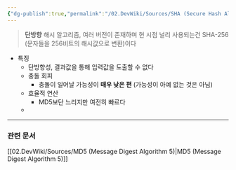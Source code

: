 ```yaml
---
{"dg-publish":true,"permalink":"/02.DevWiki/Sources/SHA (Secure Hash Algorithm)/","noteIcon":"","created":"2025-07-06T17:52:04.420+09:00","updated":"2025-07-20T02:23:38.921+09:00"}
---
```



> **단방향** 해시 알고리즘, 여러 버전이 존재하며 현 시점 널리 사용되는건 SHA-256 (문자들을 256비트의 해시값으로 변환)이다
* 특징
	* 단방향성, 결과값을 통해 입력값을 도출할 수 없다
	* 충돌 회피
		* 충돌이 일어날 가능성이 **매우 낮은 편** (가능성이 아예 없는 것은 아님)
	* 효율적 연산
		* MD5보단 느리지만 여전히 빠르다
	* 

---
### 관련 문서
[[02.DevWiki/Sources/MD5 (Message Digest Algorithm 5)\|MD5 (Message Digest Algorithm 5)]]